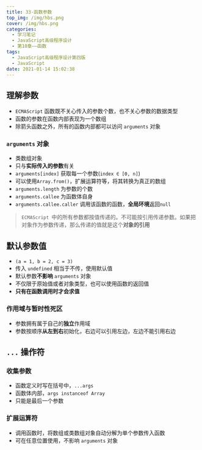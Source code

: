 ```yaml
---
title: 33-函数参数
top_img: /img/hbs.png
cover: /img/hbs.png
categories:
  - 学习笔记
  - JavaScript高级程序设计
  - 第10章——函数
tags:
  - JavaScript高级程序设计第四版
  - JavaScript
date: 2021-01-14 15:02:38
---
```


## 理解参数

- `ECMAScript` 函数既不关心传入的参数个数，也不关心参数的数据类型
- 函数的参数在函数内部表现为一个数组
- 除箭头函数之外，所有的函数内部都可以访问 `arguments` 对象

### `arguments` 对象

- 类数组对象
- 只与**实际传入的参数**有关
- `arguments[index]` 获取每一个参数(`index ∈ [0, n]`)
- 可以使用`Array.from()`，扩展运算符等，将其转换为真正的数组
- `arguments.length` 为参数的个数
- `arguments.callee` 为函数体自身
- `arguments.callee.caller` 调用该函数的函数，**全局环境**返回`null`

> `ECMAScript `中的所有参数都按值传递的。不可能按引用传递参数。如果把对象作为参数传递，那么传递的值就是这个**对象的引用**

## 默认参数值

- `(a = 1, b = 2, c = 3)`
- 传入 `undefined` 相当于不传，使用默认值
- 默认参数**不影响** `arguments` 对象
- 不仅限于原始值或者对象类型，也可以使用函数的返回值
- **只有在函数调用时才会求值**

### 作用域与暂时性死区

- 参数拥有属于自己的**独立**作用域
- 参数按顺序**从左到右**初始化，右边可以引用左边，左边不能引用右边

## `...` 操作符

### 收集参数

- 函数定义时写在括号中，`...args`
- 函数体内部，`args instanceof Array`
- 只能是最后一个参数

### 扩展运算符

- 调用函数时，将数组或类数组对象自动分解为单个参数传入函数
- 可在任意位置使用，不影响 `arguments` 对象


